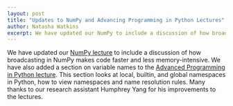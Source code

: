 ```yaml
---
layout: post
title: "Updates to NumPy and Advancing Programming in Python Lectures"
author: Natasha Watkins
excerpt: We have updated our NumPy to include a discussion of how broadcasting in NumPy makes code faster and less memory-intensive.
---
```


We have updated our [NumPy lecture](https://python-programming.quantecon.org/numpy.html#broadcasting) to include a discussion of how broadcasting in NumPy makes code faster and less memory-intensive. We have also added a section on variable names to the [Advanced Programming in Python lecture](https://python-programming.quantecon.org/oop_intro.html#names-and-name-resolution). This section looks at local, builtin, and global namespaces in Python, how to view namespaces and name resolution rules. Many thanks to our research assistant Humphrey Yang for his improvements to the lectures.
